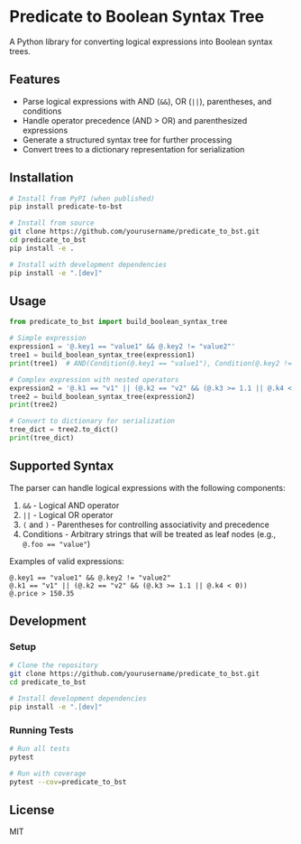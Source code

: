 # Predicate to Boolean Syntax Tree

A Python library for converting logical expressions into Boolean syntax trees.

## Features

- Parse logical expressions with AND (`&&`), OR (`||`), parentheses, and conditions
- Handle operator precedence (AND > OR) and parenthesized expressions
- Generate a structured syntax tree for further processing
- Convert trees to a dictionary representation for serialization

## Installation

```bash
# Install from PyPI (when published)
pip install predicate-to-bst

# Install from source
git clone https://github.com/yourusername/predicate_to_bst.git
cd predicate_to_bst
pip install -e .

# Install with development dependencies
pip install -e ".[dev]"
```

## Usage

```python
from predicate_to_bst import build_boolean_syntax_tree

# Simple expression
expression1 = '@.key1 == "value1" && @.key2 != "value2"'
tree1 = build_boolean_syntax_tree(expression1)
print(tree1)  # AND(Condition(@.key1 == "value1"), Condition(@.key2 != "value2"))

# Complex expression with nested operators
expression2 = '@.k1 == "v1" || (@.k2 == "v2" && (@.k3 >= 1.1 || @.k4 < 0))'
tree2 = build_boolean_syntax_tree(expression2)
print(tree2)

# Convert to dictionary for serialization
tree_dict = tree2.to_dict()
print(tree_dict)
```

## Supported Syntax

The parser can handle logical expressions with the following components:

1. `&&` - Logical AND operator
2. `||` - Logical OR operator
3. `(` and `)` - Parentheses for controlling associativity and precedence
4. Conditions - Arbitrary strings that will be treated as leaf nodes (e.g., `@.foo == "value"`)

Examples of valid expressions:

```
@.key1 == "value1" && @.key2 != "value2"
@.k1 == "v1" || (@.k2 == "v2" && (@.k3 >= 1.1 || @.k4 < 0))
@.price > 150.35
```

## Development

### Setup

```bash
# Clone the repository
git clone https://github.com/yourusername/predicate_to_bst.git
cd predicate_to_bst

# Install development dependencies
pip install -e ".[dev]"
```

### Running Tests

```bash
# Run all tests
pytest

# Run with coverage
pytest --cov=predicate_to_bst
```

## License

MIT
